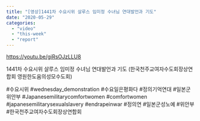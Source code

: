 ```yaml
---
title: "[영상]1441차 수요시위 살루스 임미정 수녀님 연대발언과 기도"
date: "2020-05-29"
categories: 
  - "video"
  - "this-week"
  - "report"
---
```


https://youtu.be/giRsOJzLLU8

1441차 수요시위 살루스 임미정 수녀님 연대발언과 기도 (한국천주교여자수도회장상연합회 영원한도움의성모수도회)

#수요시위 #wednesday\_demonstration #수요일은평화다 #정의기억연대 #일본군위안부 #Japanesemilitarycomfortwomen #comfortwomen #japanesemilitarysexualslavery #endrapeinwar #정의연 #일본군성노예 #위안부 #한국천주교여자수도회장상연합회
